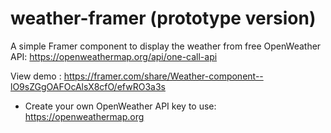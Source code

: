 # weather-framer (prototype version)

A simple Framer component to display the weather from free OpenWeather API: https://openweathermap.org/api/one-call-api

View demo : https://framer.com/share/Weather-component--lO9sZGgOAFOcAlsX8cfO/efwRO3a3s

* Create your own OpenWeather API key to use: https://openweathermap.org
